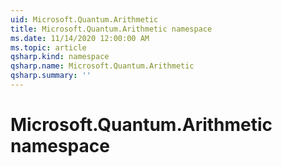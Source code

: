 ```yaml
---
uid: Microsoft.Quantum.Arithmetic
title: Microsoft.Quantum.Arithmetic namespace
ms.date: 11/14/2020 12:00:00 AM
ms.topic: article
qsharp.kind: namespace
qsharp.name: Microsoft.Quantum.Arithmetic
qsharp.summary: ''
---
```


# Microsoft.Quantum.Arithmetic namespace



